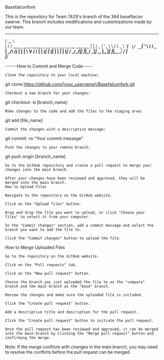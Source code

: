 Basefalconfork

This is the repository for Team 7429's branch of the 364 baseflacon swerve. This branch includes modifications and customizations made by our team.

 _____                                                     
/  __ \                                                    
| /  \/ ___  _ ____   _____ _ __ __ _  __ _ _ __   ___ ___ 
| |    / _ \| '_ \ \ / / _ \ '__/ _` |/ _` | '_ \ / __/ _ \
| \__/\ (_) | | | \ V /  __/ | | (_| | (_| | | | | (_|  __/
 \____/\___/|_| |_|\_/ \___|_|  \__, |\__,_|_| |_|\___\___|
                                 __/ |                     
                                |___/                      
                                                                                               
------How to Commit and Merge Code-----

    Clone the repository to your local machine:



git clone https://github.com/[your_username]/Basefalconfork.git

    Checkout a new branch for your changes:



git checkout -b [branch_name]

    Make changes to the code and add the files to the staging area:



git add [file_name]

    Commit the changes with a descriptive message:


git commit -m "Your commit message"

    Push the changes to your remote branch:



git push origin [branch_name]

    Go to the GitHub repository and create a pull request to merge your changes into the main branch.

    After your changes have been reviewed and approved, they will be merged into the main branch.
    How to Upload Files

    Navigate to the repository on the GitHub website.

    Click on the "Upload files" button.

    Drag and drop the file you want to upload, or click "Choose your files" to select it from your computer.

    In the "Commit changes" section, add a commit message and select the branch you want to add the file to.

    Click the "Commit changes" button to upload the file.

How to Merge Uploaded Files

    Go to the repository on the GitHub website.

    Click on the "Pull requests" tab.

    Click on the "New pull request" button.

    Choose the branch you just uploaded the file to as the "compare" branch and the main branch as the "base" branch.

    Review the changes and make sure the uploaded file is included.

    Click the "Create pull request" button.

    Add a descriptive title and description for the pull request.

    Click the "Create pull request" button to initiate the pull request.

    Once the pull request has been reviewed and approved, it can be merged into the main branch by clicking the "Merge pull request" button and confirming the merge.

Note: If the merge conflicts with changes in the main branch, you may need to resolve the conflicts before the pull request can be merged.
